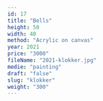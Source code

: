 ```yaml
---
id: 17
title: "Bells"
height: 50
width: 40
method: "Acrylic on canvas"
year: 2021
price: "3000"
fileName: "2021-klokker.jpg"
medie: "painting"
draft: "false"
slug: "klokker"
weight: "300"
---
```

